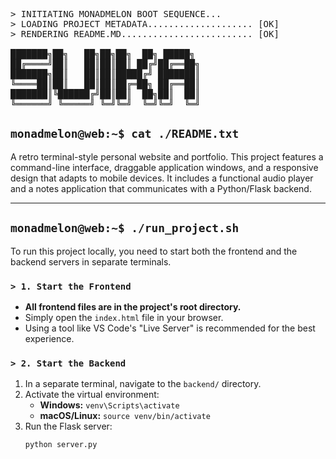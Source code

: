<pre>
> INITIATING MONADMELON BOOT SEQUENCE...
> LOADING PROJECT METADATA.................... [OK]
> RENDERING README.MD......................... [OK]

███████╗██╗   ██╗██╗██╗  ██╗ █████╗ 
██╔════╝██║   ██║██║██║ ██╔╝██╔══██╗
███████╗██║   ██║██║█████╔╝ ███████║
╚════██║██║   ██║██║██╔═██╗ ██╔══██║
███████║╚██████╔╝██║██║  ██╗██║  ██║
╚══════╝ ╚═════╝ ╚═╝╚═╝  ╚═╝╚═╝  ╚═╝
</pre>

## `monadmelon@web:~$ cat ./README.txt`

A retro terminal-style personal website and portfolio. This project features a command-line interface, draggable application windows, and a responsive design that adapts to mobile devices. It includes a functional audio player and a notes application that communicates with a Python/Flask backend.

---
## `monadmelon@web:~$ ./run_project.sh`

To run this project locally, you need to start both the frontend and the backend servers in separate terminals.

### `> 1. Start the Frontend`
- **All frontend files are in the project's root directory.** 
- Simply open the `index.html` file in your browser.
- Using a tool like VS Code's "Live Server" is recommended for the best experience.

### `> 2. Start the Backend`
1. In a separate terminal, navigate to the `backend/` directory. 
2. Activate the virtual environment:
   - **Windows:** `venv\Scripts\activate`
   - **macOS/Linux:** `source venv/bin/activate`
3. Run the Flask server:
   ```bash
   python server.py
